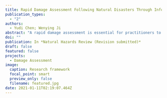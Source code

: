 ```yaml
---
title: Rapid Damage Assessment Following Natural Disasters Through Information Integration
publication_types:
  - "2"
authors:
  - Yudi Chen; Wenying Ji
abstract: "A rapid damage assessment is essential for practitioners to make timely and informed decisions following a disaster. This research aims to provide such an assessment through integrating multisource information that comprises hazard characteristic, community exposure, community vulnerability, and social media information. To illustrate the reliability of the proposed strategy, supervised learning is employed as its performance highly relies on the quality of information integration. In detail, reference samples are prepared using the information of three recent hurricanes: Harvey, Irma, and Michael. Then, two supervised learning models—multiple linear regression and support vector regression—are trained using the reference samples from hurricanes Harvey and Irma. The trained models are tested using the reference samples from hurricane Michael to demonstrate the applicability of the proposed approach. Theoretically, this research proves the concept of integrating multisource information for achieving a rapid damage assessment. Practically, this research proposes the whole pipeline from information collection to final prediction for deriving a rapid damage assessment following disasters."
doi: ""
publication: In *Natural Hazards Review (Revision submitted)*
draft: false
featured: false
projects:
  - Damage Assessment
image:
  caption: Research framework
  focal_point: smart
  preview_only: false
  filename: featured.jpg
date: 2021-01-11T02:19:07.464Z
---
```

